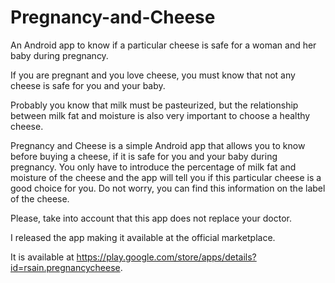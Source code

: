 # Pregnancy-and-Cheese
An Android app to know if a particular cheese is safe for a woman and her baby during pregnancy.

If you are pregnant and you love cheese, you must know that not any cheese is safe for you and your baby. 

Probably you know that milk must be pasteurized, but the relationship between milk fat and moisture is also very important to choose a healthy cheese.

Pregnancy and Cheese is a simple Android app that allows you to know before buying a cheese, if it is safe for you and your baby during pregnancy. You only have to introduce the percentage of milk fat and moisture of the cheese and the app will tell you if this particular cheese is a good choice for you. Do not worry, you can find this information on the label of the cheese.

Please, take into account that this app does not replace your doctor.

I released the app making it available at the official marketplace.

It is available at https://play.google.com/store/apps/details?id=rsain.pregnancycheese.
